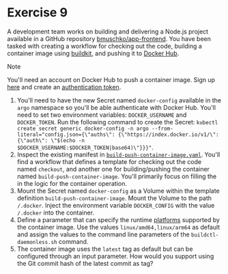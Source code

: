 # Exercise 9

A development team works on building and delivering a Node.js project available in a GitHub repository [bmuschko/app-frontend](https://github.com/bmuschko/app-frontend). You have been tasked with creating a workflow for checking out the code, building a container image using [buildkit](https://docs.docker.com/build/buildkit/), and pushing it to [Docker Hub](https://hub.docker.com/).

> [!NOTE]
> You'll need an account on Docker Hub to push a container image. Sign up [here](https://hub.docker.com/signup) and create an [authentication token](https://docs.docker.com/security/for-developers/access-tokens/).

1. You'll need to have the new Secret named `docker-config` available in the `argo` namespace so you'll be able authenticate with Docker Hub. You'll need to set two environment variables: `DOCKER_USERNAME` and `DOCKER_TOKEN`. Run the following command to create the Secret: `kubectl create secret generic docker-config -n argo --from-literal="config.json={\"auths\": {\"https://index.docker.io/v1/\": {\"auth\": \"$(echo -n $DOCKER_USERNAME:$DOCKER_TOKEN|base64)\"}}}"`.
2. Inspect the existing manifest in [`build-push-container-image.yaml`](./build-push-container-image.yaml). You'll find a workflow that defines a template for checking out the code named `checkout`, and another one for building/pushing the container named `build-push-container-image`. You'll primarily focus on filling the in the logic for the container operation.
3. Mount the Secret named `docker-config` as a Volume within the template definition `build-push-container-image`. Mount the Volume to the path `/.docker`. Inject the environment variable `DOCKER_CONFIG` with the value `/.docker` into the container.
4. Define a parameter that can specify the runtime [platforms](https://github.com/moby/buildkit/blob/master/docs/multi-platform.md) supported by the container image. Use the values `linux/amd64,linux/arm64` as default and assign the values to the command line parameters of the `buildctl-daemonless.sh` command.
5. The container image uses the `latest` tag as default but can be configured through an input parameter. How would you support using the Git commit hash of the latest commit as tag?